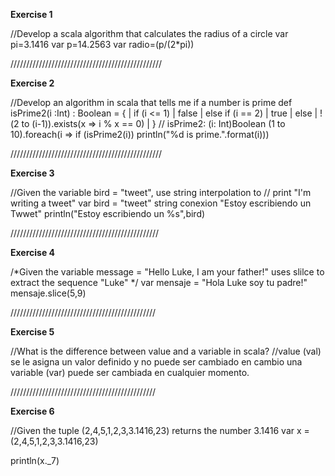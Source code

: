 
**Exercise 1**

//Develop a scala algorithm that calculates the radius of a circle
var pi=3.1416
var p=14.2563
var radio=(p/(2*pi))


////////////////////////////////////////////////


**Exercise 2**

//Develop an algorithm in scala that tells me if a number is prime
def isPrime2(i :Int) : Boolean = {
|     if (i <= 1)
|       false
|     else if (i == 2)
|       true
|     else
|       !(2 to (i-1)).exists(x => i % x == 0)
|   }
// isPrime2: (i: Int)Boolean
(1 to 10).foreach(i => if (isPrime2(i)) println("%d is prime.".format(i)))


////////////////////////////////////////////////


**Exercise 3**

//Given the variable bird = "tweet", use string interpolation to
// print "I'm writing a tweet"
var bird = "tweet"
string conexion "Estoy escribiendo un Twwet"
println("Estoy escribiendo un %s",bird)


///////////////////////////////////////////////

**Exercise 4**

/*Given the variable message = "Hello Luke, I am your father!" uses slilce to extract the
 sequence "Luke" */
var mensaje = "Hola Luke soy tu padre!"
mensaje.slice(5,9)

//////////////////////////////////////////////

**Exercise 5**

//What is the difference between value and a variable in scala?
//value (val) se le asigna un valor definido y no puede ser cambiado en cambio una variable (var) puede ser cambiada en cualquier momento.

//////////////////////////////////////////////

**Exercise 6**

//Given the tuple (2,4,5,1,2,3,3.1416,23) returns the number 3.1416
var x = (2,4,5,1,2,3,3.1416,23)

println(x._7)

